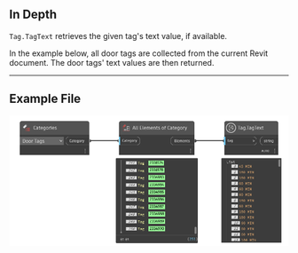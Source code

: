 ## In Depth
`Tag.TagText` retrieves the given tag's text value, if available.

In the example below, all door tags are collected from the current Revit document. The door tags' text values are then returned.
___
## Example File

![Tag.TagText](./Revit.Elements.Tag.TagText_img.jpg)